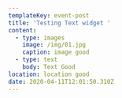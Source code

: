 ```yaml
---
templateKey: event-post
title: 'Testing Text widget '
content:
  - type: images
    image: /img/01.jpg
    caption: image good
  - type: text
    body: Text Good
location: location good
date: 2020-04-11T12:01:50.310Z
---
```

